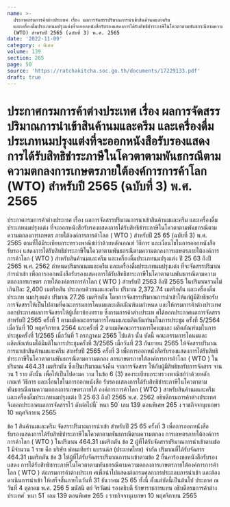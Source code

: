 ```yaml
---
name: >-
  ประกาศกรมการค้าต่างประเทศ เรื่อง ผลการจัดสรรปริมาณการนำเข้าสินค้านมและครีม
  และเครื่องดื่มประเภทนมปรุงแต่งที่จะออกหนังสือรับรองแสดงการได้รับสิทธิชำระภาษีในโควตาตามพันธกรณีตามความตกลงการเกษตรภายใต้องค์การการค้าโลก
  (WTO) สำหรับปี 2565 (ฉบับที่ 3) พ.ศ. 2565
date: '2022-11-09'
category: ง พิเศษ
volume: 139
section: 265
page: 50
source: 'https://ratchakitcha.soc.go.th/documents/17229133.pdf'
draft: true
---
```


# ประกาศกรมการค้าต่างประเทศ เรื่อง ผลการจัดสรรปริมาณการนำเข้าสินค้านมและครีม และเครื่องดื่มประเภทนมปรุงแต่งที่จะออกหนังสือรับรองแสดงการได้รับสิทธิชำระภาษีในโควตาตามพันธกรณีตามความตกลงการเกษตรภายใต้องค์การการค้าโลก (WTO) สำหรับปี 2565 (ฉบับที่ 3) พ.ศ. 2565

ประกาศกรมการค้าต่างประเทศ เรื่อง ผลการจัดสรรปริมาณการนาเข้าสินค้านมและครีม และเครื่องดื่มประเภทนมปรุงแต่ง ที่จะออกหนังสือรับรองแสดงการได้รับสิทธิชำระภาษีในโควตาตามพันธกรณีตามความตกลงการเกษตร ภายใต้องค์การการค้าโลก ( WTO ) สำหรับปี 25 65 (ฉบับที่ 3) พ.ศ. 2565 ตามที่ได้มีระเบียบกระทรวงพาณิชย์ว่าด้วยหลักเกณฑ์ วิธีการ และเงื่อนไขในการออกหนังสือรับรอง แสดงการได้รับสิทธิชำระภาษีในโควตาตามพันธกรณีตามความตกลงการเกษตรภายใต้องค์การการค้าโลก ( WTO ) สำหรับสินค้านมและครีม และเครื่องดื่มประเภทนมปรุงแต่ง ปี 25 63 ถึงปี 2565 พ.ศ. 2562 กำหนดปริมาณนมและครีม และเครื่องดื่มประเภทนมปรุงแต่ง ที่จะจัดสรรปริมาณกำรนำเข้า เพื่อการออกหนังสือรับรองแสดงการได้รับสิทธิชาระภาษีในโควตาตามพันธกรณีตามความตกลงการเกษตร ภายใต้องค์การการค้าโลก ( WTO ) สำหรับปี 2563 ถึงปี 2565 ในปริมาณรวมไม่เกินปีละ 2,400 เมตริกตัน ประกอบด้วยนมและครีม ปริมาณ 2,372.74 เมตริกตัน และเครื่องดื่มประเภท นมปรุงแต่ง ปริมาณ 27.26 เมตริกตัน โดยการจัดสรรปริมาณการนำเข้าให้แก่ผู้มีสิทธิขอรับ การจัดสรรให้เป็นไปตามที่คณะกรรมการโคนมและผลิตภัณฑ์นมกำหนด และให้กรมการค้าต่างประเทศ ออกประกาศผลการจัดสรรให้ผู้เกี่ยวข้องทราบ ซึ่งกรมการค้าต่างประเท ศได้ออกประกาศผลการจัดสรร สำหรับปี 2565 ครั้งที่ 1 ตามมติคณะกรรมการโคนมและผลิตภัณฑ์นมในการประชุม ครั้งที่ 5/2564 เมื่อวันที่ 10 พฤศจิกายน 2564 และครั้งที่ 2 ตามมติคณะกรรมการโคนมและ ผลิตภัณฑ์นมในการประชุมครั้งที่ 1/2565 เมื่อวันที่ 1 กรกฎาคม 2565 ไปแล้ว นั้น บัดนี้ คณะกรรมการโคนมและผลิตภัณฑ์นมได้มีมติในการประชุมครั้งที่ 3/2565 เมื่อวันที่ 23 กันยายน 2565 ให้จัดสรรปริมาณการนาเข้าสินค้านมและครีม สาหรับปี 2565 ครั้งที่ 3 เพื่อการออกหนังสือรับรองแสดงการได้รับสิทธิชำระภาษีในโควตาตามพันธกรณีตามความตกลง การเกษตรภายใต้องค์การการค้าโลก ( WTO ) ในปริมาณ 464.31 เมตริกตัน ซึ่งเป็นปริมาณแจ้งคืน จากการจัดสรร ให้กับผู้มีสิทธิขอรับการจัดสรร จานวน 1 ราย ดังนั้น เพื่อให้เป็นไปตามค วาม ในข้อ 6 (3) ของระเบียบกระทรวงพาณิชย์ว่าด้วยหลักเกณฑ์ วิธีการ และเงื่อนไขในการออกหนังสือ รับรองแสดงการได้รับสิทธิชำระภาษีในโควตาตามพันธกรณีตามความตกลงการเกษตรภายใต้ องค์การการค้าโลก ( WTO ) สาหรับสินค้านมและครีม และเครื่องดื่มประเภทนมปรุงแต่ง ปี 25 63 ถึงปี 2565 พ.ศ. 2562 อธิบดีกรมการค้าต่างประเทศ จึงออกประกาศผลการจัดสรรไว้ ดังต่อไปนี้ ้ หนา 50 ่ เลม 139 ตอนพิเศษ 265 ง ราชกิจจานุเบกษา 10 พฤศจิกายน 2565

ข้อ 1 สินค้านมและครีม จัดสรรปริมาณการนำเข้า สำหรับปี 25 65 ครั้งที่ 3 เพื่อการออกหนังสือรับรองแสดงการได้รับสิทธิชำระภาษีในโควตาตามพันธกรณีตามความตกลง การเกษตรภายใต้องค์การการค้าโลก ( WTO ) ในปริมาณ 464.31 เมตริกตัน ข้อ 2 ผู้ที่ได้รับจัดสรรปริมาณการนำเข้าตามข้อ 1 มีจำนวน 1 ราย คือ บริษัท ฟอนเทียร่า แบรนด์ส (ประเทศไทย) จำกัด ปริมาณที่ได้รับจัดสรร 464.31 เมตริกตัน ข้อ 3 ให้ผู้ที่ได้รับจัดสรรปริมาณการนาเข้าตามข้อ 2 ยื่นคาร้องขอหนังสือรับรองแสดง การได้รับสิทธิชาระภาษีในโควตาตามพันธกรณีตามความตกลงการเกษตรภายใต้องค์การการค้าโลก ( WTO ) ต่อกรมการค้าต่างประเท ศเพื่อนำไปแสดงต่อกรมศุลกากรประกอบการนำเข้า และต้องดาเนินการนำเข้า ให้เสร็จสิ้นภายในวันที่ 31 ธันวาคม 25 65 ทั้งนี้ ตั้งแต่บัดนี้เป็นต้นไป ประกาศ ณ วันที่ 4 ตุลาคม พ.ศ. 256 5 มนัสนิ ตย์ จิรวัฒน์ รองอธิบดี รักษาราชการแทน อธิบดีกรมการค้าต่างประเทศ ้ หนา 51 ่ เลม 139 ตอนพิเศษ 265 ง ราชกิจจานุเบกษา 10 พฤศจิกายน 2565
